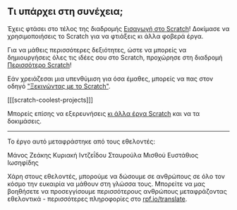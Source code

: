 ## Τι υπάρχει στη συνέχεια;

Έχεις φτάσει στο τέλος της διαδρομής [Εισαγωγή στο Scratch](https://projects.raspberrypi.org/el-GR/pathways/scratch-intro)! Δοκίμασε να χρησιμοποιήσεις το Scratch για να φτιάξεις κι άλλα φοβερά έργα.

Για να μάθεις περισσότερες δεξιότητες, ώστε να μπορείς να δημιουργήσεις όλες τις ιδέες σου στο Scratch, προχώρησε στη διαδρομή [Περισσότερο Scratch](https://projects.raspberrypi.org/el-GR/pathways/more-scratch)!

Εάν χρειάζεσαι μια υπενθύμιση για όσα έμαθες, μπορείς να πας στον οδηγό ["Ξεκινώντας με το Scratch"](https://projects.raspberrypi.org/el-GR/projects/getting-started-scratch).

[[[scratch-coolest-projects]]]

Μπορείς επίσης να εξερευνήσεις [κι άλλα έργα Scratch](https://projects.raspberrypi.org/el-GR/projects?software%5B%5D=scratch&curriculum%5B%5D=%201) και να τα δοκιμάσεις.

***

Το έργο αυτό μεταφράστηκε από τους εθελοντές:

Μάνος Ζεάκης
Κυριακή Ιντζεΐδου
Σταυρούλα Μισθού
Ευστάθιος Ιωσηφίδης

Χάρη στους εθελοντές, μπορούμε να δώσουμε σε ανθρώπους σε όλο τον κόσμο την ευκαιρία να μάθουν στη γλώσσα τους. Μπορείτε να μας βοηθήσετε να προσεγγίσουμε περισσότερους ανθρώπους μεταφράζοντας εθελοντικά - περισσότερες πληροφορίες στο [rpf.io/translate](https://rpf.io/translate).